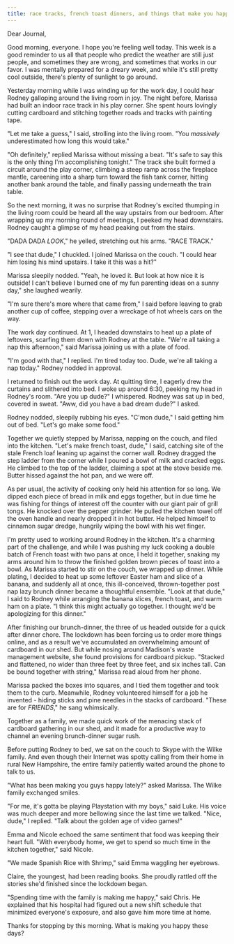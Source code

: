 ```yaml
---
title: race tracks, french toast dinners, and things that make you happy
---
```


Dear Journal,

Good morning, everyone.  I hope you're feeling well today.  This week
is a good reminder to us all that people who predict the weather are
still just people, and sometimes they are wrong, and sometimes that
works in our favor.  I was mentally prepared for a dreary week, and
while it's still pretty cool outside, there's plenty of sunlight to go
around.

Yesterday morning while I was winding up for the work day, I could
hear Rodney galloping around the living room in joy.  The night
before, Marissa had built an indoor race track in his play corner.
She spent hours lovingly cutting cardboard and stitching together
roads and tracks with painting tape.

"Let me take a guess," I said, strolling into the living room.  "You
_massively_ underestimated how long this would take."

"Oh definitely," replied Marissa without missing a beat.  "It's safe
to say this is the only thing I'm accomplishing tonight."  The track
she built formed a circuit around the play corner, climbing a steep
ramp across the fireplace mantle, careening into a sharp turn toward
the fish tank corner, hitting another bank around the table, and
finally passing underneath the train table.

So the next morning, it was no surprise that Rodney's excited thumping
in the living room could be heard all the way upstairs from our
bedroom.  After wrapping up my morning round of meetings, I peeked my
head downstairs.  Rodney caught a glimpse of my head peaking out from
the stairs.

"DADA DADA _LOOK_," he yelled, stretching out his arms.  "RACE TRACK."

"I see that dude," I chuckled.  I joined Marissa on the couch.  "I
could hear him losing his mind upstairs.  I take it this was a hit?"

Marissa sleepily nodded.  "Yeah, he loved it.  But look at how nice it
is outside!  I can't believe I burned one of my fun parenting ideas on
a sunny day," she laughed wearily.

"I'm sure there's more where that came from," I said before leaving to
grab another cup of coffee, stepping over a wreckage of hot wheels
cars on the way.

The work day continued.  At 1, I headed downstairs to heat up a plate
of leftovers, scarfing them down with Rodney at the table.  "We're all
taking a nap this afternoon," said Marissa joining us with a plate of
food.

"I'm good with that," I replied.  I'm tired today too.  Dude, we're
all taking a nap today."  Rodney nodded in approval.

I returned to finish out the work day.  At quitting time, I eagerly
drew the curtains and slithered into bed.  I woke up around 6:30,
peeking my head in Rodney's room.  "Are you up dude?" I whispered.
Rodney was sat up in bed, covered in sweat.  "Aww, did you have a bad
dream dude?" I asked.

Rodney nodded, sleepily rubbing his eyes.  "C'mon dude," I said
getting him out of bed.  "Let's go make some food."

Together we quietly stepped by Marissa, napping on the couch, and
filed into the kitchen.  "Let's make french toast, dude," I said,
catching site of the stale French loaf leaning up against the corner
wall.  Rodney dragged the step ladder from the corner while I poured a
bowl of milk and cracked eggs.  He climbed to the top of the ladder,
claiming a spot at the stove beside me.  Butter hissed against the hot
pan, and we were off.

As per usual, the activity of cooking only held his attention for so
long.  We dipped each piece of bread in milk and eggs together, but in
due time he was fishing for things of interest off the counter with
our giant pair of grill tongs.  He knocked over the pepper grinder.
He pulled the kitchen towel off the oven handle and nearly dropped it
in hot butter.  He helped himself to cinnamon sugar dredge, hungrily
wiping the bowl with his wet finger.

I'm pretty used to working around Rodney in the kitchen.  It's a
charming part of the challenge, and while I was pushing my luck
cooking a double batch of French toast with two pans at once, I held
it together, snaking my arms around him to throw the finished golden
brown pieces of toast into a bowl.  As Marissa started to stir on the
couch, we wrapped up dinner.  While plating, I decided to heat up some
leftover Easter ham and slice of a banana, and suddenly all at once,
this ill-conceived, thrown-together post nap lazy brunch dinner became
a thoughtful ensemble.  "Look at that dude," I said to Rodney while
arranging the banana slices, french toast, and warm ham on a plate.
"I think this might actually go together.  I thought we'd be
apologizing for this dinner."

After finishing our brunch-dinner, the three of us headed outside for
a quick after dinner chore.  The lockdown has been forcing us to order
more things online, and as a result we've accumulated an overwhelming
amount of cardboard in our shed.  But while nosing around Madison's
waste management website, she found provisions for cardboard pickup.
"Stacked and flattened, no wider than three feet by three feet, and
six inches tall.  Can be bound together with string," Marissa read
aloud from her phone.

Marissa packed the boxes into squares, and I tied them together and
took them to the curb.  Meanwhile, Rodney volunteered himself for a
job he invented - hiding sticks and pine needles in the stacks of
cardboard.  "These are for _FRIENDS_," he sang whimsically.

Together as a family, we made quick work of the menacing stack of
cardboard gathering in our shed, and it made for a productive way to
channel an evening brunch-dinner sugar rush.

Before putting Rodney to bed, we sat on the couch to Skype with the
Wilke family.  And even though their Internet was spotty calling from
their home in rural New Hampshire, the entire family patiently waited
around the phone to talk to us.

"What has been making you guys happy lately?" asked Marissa.  The
Wilke family exchanged smiles.

"For me, it's gotta be playing Playstation with my boys," said Luke.
His voice was much deeper and more bellowing since the last time we
talked.  "Nice, dude," I replied.  "Talk about the golden age of video
games!"

Emma and Nicole echoed the same sentiment that food was keeping their
heart full.  "With everybody home, we get to spend so much time in the
kitchen together," said Nicole.

"We made Spanish Rice with Shrimp," said Emma waggling her eyebrows.

Claire, the youngest, had been reading books.  She proudly rattled off
the stories she'd finished since the lockdown began.

"Spending time with the family is making me happy," said Chris.  He
explained that his hospital had figured out a new shift schedule that
minimized everyone's exposure, and also gave him more time at home.

Thanks for stopping by this morning.  What is making you happy these
days?
